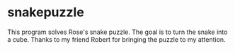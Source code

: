 # snakepuzzle
This program solves Rose's snake puzzle. The goal is to turn the snake into a cube.
Thanks to my friend Robert for bringing the puzzle to my attention.
